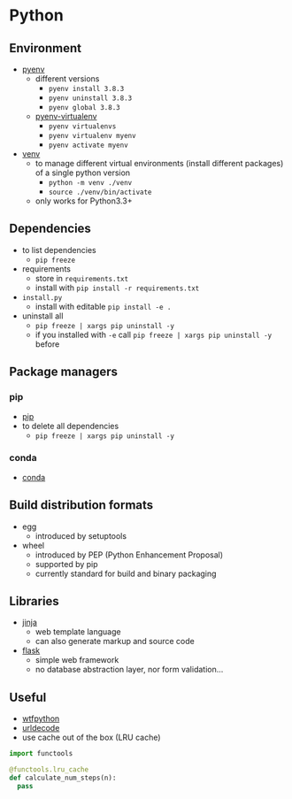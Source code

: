 # Python

## Environment

- [pyenv](https://github.com/pyenv/pyenv)
  - different versions
	  - `pyenv install 3.8.3`
	  - `pyenv uninstall 3.8.3`
	  - `pyenv global 3.8.3`
  - [pyenv-virtualenv](https://github.com/pyenv/pyenv-virtualenv)
  	- `pyenv virtualenvs`
  	- `pyenv virtualenv myenv`
    - `pyenv activate myenv`
- [venv](https://docs.python.org/3/library/venv.html)
  - to manage different virtual environments (install different packages) of a single python version
    - `python -m venv ./venv`
    - `source ./venv/bin/activate`
  - only works for Python3.3+

## Dependencies

- to list dependencies
  - `pip freeze`
- requirements 
  - store in `requirements.txt`
  - install with `pip install -r requirements.txt`
- `install.py`
  - install with editable `pip install -e .`
- uninstall all
  - `pip freeze | xargs pip uninstall -y`
  - if you installed with `-e` call `pip freeze | xargs pip uninstall -y` before

## Package managers

### pip

- [pip](https://pypi.org/project/pip/)
- to delete all dependencies
  - `pip freeze | xargs pip uninstall -y`

### conda

- [conda](https://docs.conda.io/en/latest/)

## Build distribution formats

- egg
  - introduced by setuptools
- wheel
  - introduced by PEP (Python Enhancement Proposal)
  - supported by pip
  - currently standard for build and binary packaging

## Libraries

- [jinja](https://jinja.palletsprojects.com/en/2.11.x/)
  - web template language
  - can also generate markup and source code
- [flask](https://flask.palletsprojects.com/en/1.1.x/)
  - simple web framework
  - no  database abstraction layer, nor form validation...

## Useful

- [wtfpython](https://github.com/satwikkansal/wtfpython)
- [urldecode](https://dev.to/k4ml/python-urldecode-on-command-line-2ek9)
- use cache out of the box (LRU cache)

```python
import functools

@functools.lru_cache
def calculate_num_steps(n):
  pass
```